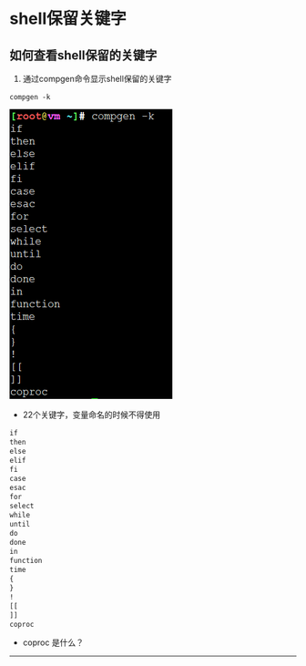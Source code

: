 # shell保留关键字

## 如何查看shell保留的关键字

1. 通过compgen命令显示shell保留的关键字

```
compgen -k
```

![20191109_122817_38](image/20191109_122817_38.png)

* 22个关键字，变量命名的时候不得使用

```
if
then
else
elif
fi
case
esac
for
select
while
until
do
done
in
function
time
{
}
!
[[
]]
coproc
```

* coproc 是什么？

---
